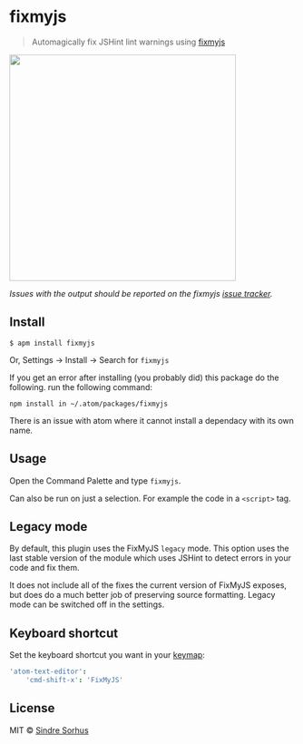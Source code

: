 # fixmyjs

> Automagically fix JSHint lint warnings using [fixmyjs](https://github.com/jshint/fixmyjs)

<img src="https://cloud.githubusercontent.com/assets/170270/4474662/ceab387a-4962-11e4-99ab-17dd5c44847c.gif" width="399">

*Issues with the output should be reported on the fixmyjs [issue tracker](https://github.com/jshint/fixmyjs/issues).*


## Install

```
$ apm install fixmyjs
```

Or, Settings → Install → Search for `fixmyjs`

If you get an error after installing (you probably did) this package do the following. run the following command:
```
npm install in ~/.atom/packages/fixmyjs
```

There is an issue with atom where it cannot install a dependacy with its own name.

## Usage

Open the Command Palette and type `fixmyjs`.

Can also be run on just a selection. For example the code in a `<script>` tag.


## Legacy mode

By default, this plugin uses the FixMyJS `legacy` mode. This option uses the last stable version of the module which uses JSHint to detect errors in your code and fix them.

It does not include all of the fixes the current version of FixMyJS exposes, but does do a much better job of preserving source formatting. Legacy mode can be switched off in the settings.


## Keyboard shortcut

Set the keyboard shortcut you want in your [keymap](http://flight-manual.atom.io/using-atom/sections/basic-customization/#customizing-keybindings):

```cson
'atom-text-editor':
	'cmd-shift-x': 'FixMyJS'
```


## License

MIT © [Sindre Sorhus](https://sindresorhus.com)
